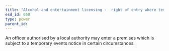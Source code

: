 ```yaml
---
title: "Alcohol and entertainment licensing -  right of entry where temporary event notice given"
esd_id: 650
type: power
parent_id:  
---
```


An officer authorised by a local authority may enter a premises which is subject to a temporary events notice in certain circumstances.

